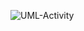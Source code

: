 ![UML-Activity](http://www.plantuml.com/plantuml/proxy?cache=no&src=https://raw.githubusercontent.com/oleksandrblazhko/ai-212-zelinska/branchForlab7/2-SoftwareDesign/2.7-PlantUML/UML-ConceptClasses.puml)
